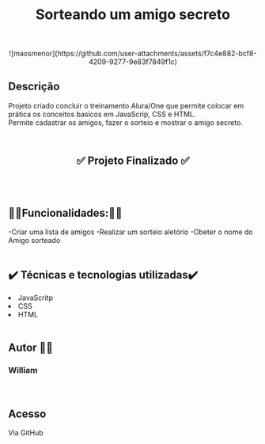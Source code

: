 ## <h1 align=center>**Sorteando um amigo secreto**</h1><br><br>
	

<div align=center>
![maosmenor](https://github.com/user-attachments/assets/f7c4e882-bcf8-4209-9277-9e83f7849f1c)
	</div>

## **Descrição**

Projeto criado concluir o treinamento Alura/One que permite colocar em prática os conceitos basicos em JavaScrip, CSS e HTML. <br>Permite cadastrar os amigos, fazer o sorteio e mostrar o amigo secreto. <br><br>
	
# <h2 align=center>✅ Projeto Finalizado ✅</h2><br><br>

## 🔧🔧Funcionalidades:🔧🔧 

-Criar uma lista de amigos 
-Realizar um sorteio aletório 
-Obeter o nome do Amigo sorteado <br><br>

## ✔️ Técnicas e tecnologias utilizadas✔️
	
<li> JavaScritp </li>
	
<li>CSS</li>
	
<li>HTML</li><br>
	
## Autor 👷‍♂️

### <p>William</p><br>

	
## Acesso

Via GitHub
